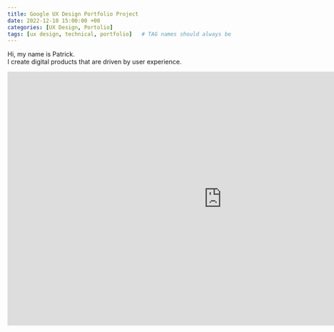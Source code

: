 ```yaml
---
title: Google UX Design Portfolio Project
date: 2022-12-10 15:00:00 +00
categories: [UX Design, Portolio]
tags: [ux design, technical, portfolio]   # TAG names should always be lowercase
---
```


Hi, my name is Patrick.  
I create digital products that are driven by user experience.

<iframe src="https://docs.google.com/presentation/d/e/2PACX-1vRxk7S_7-OZNUwoU9SZ68ytdImN3MWbptEqf9-yNvD3rM69HcT51Szy68nhh2Se3f7LrlgLzWyTNQLD/embed?start=false&loop=false&delayms=3000" frameborder="0" width="960" height="569" allowfullscreen="true" mozallowfullscreen="true" webkitallowfullscreen="true"></iframe>